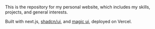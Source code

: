 This is the repository for my personal website, which includes my skills, projects, and general interests.

Built with next.js, [shadcn/ui](https://ui.shadcn.com/), and [magic ui](https://magicui.design/), deployed on Vercel.

